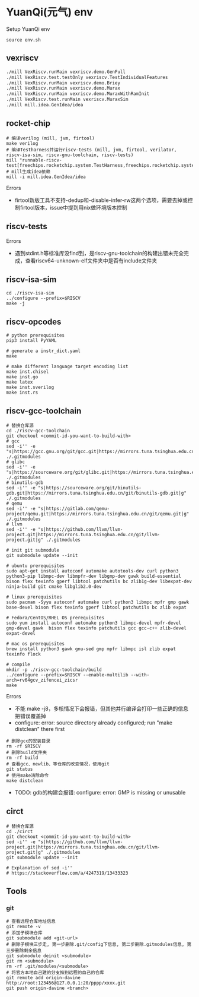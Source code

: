 # YuanQi(元气) env
Setup YuanQi env
```shell
source env.sh
```

## vexriscv
```sh
./mill VexRiscv.runMain vexriscv.demo.GenFull
./mill VexRiscv.test.testOnly vexriscv.TestIndividualFeatures
./mill VexRiscv.runMain vexriscv.demo.Briey
./mill VexRiscv.runMain vexriscv.demo.Murax
./mill VexRiscv.runMain vexriscv.demo.MuraxWithRamInit
./mill VexRiscv.test.runMain vexriscv.MuraxSim
./mill mill.idea.GenIdea/idea
```

## rocket-chip
```shell
# 编译verilog (mill, jvm, firtool)
make verilog
# 编译Testharness并运行riscv-tests (mill, jvm, firtool, verilator, riscv-isa-sim, riscv-gnu-toolchain, riscv-tests)
mill "runnable-riscv-test[freechips.rocketchip.system.TestHarness,freechips.rocketchip.system.DefaultConfig,_,_].run"
# mill生成idea依赖
mill -i mill.idea.GenIdea/idea
```
Errors
* firtool新版工具不支持-dedup和-disable-infer-rw这两个选项，需要去掉或控制firtool版本，issue中提到用nix做环境版本控制

## riscv-tests
Errors
* 遇到stdint.h等标准库没find到，是riscv-gnu-toolchain的构建出错未完全完成，查看riscv64-unknown-elf文件夹中是否有include文件夹


## riscv-isa-sim
```shell
cd ./riscv-isa-sim
../configure --prefix=$RISCV 
make -j
```

## riscv-opcodes
```shell
# python prerequisites
pip3 install PyYAML

# generate a instr_dict.yaml
make

# make different language target encoding list
make inst.chisel
make inst.go 
make latex
make inst.sverilog
make inst.rs
```

## riscv-gcc-toolchain
```shell
# 替换仓库源
cd ./riscv-gcc-toolchain
git checkout <commit-id-you-want-to-build-with>
# gcc
sed -i'' -e "s|https://gcc.gnu.org/git/gcc.git|https://mirrors.tuna.tsinghua.edu.cn/git/gcc.git|g" ./.gitmodules
# glibc
sed -i'' -e "s|https://sourceware.org/git/glibc.git|https://mirrors.tuna.tsinghua.edu.cn/git/glibc.git|g" ./.gitmodules
# binutils-gdb
sed -i'' -e "s|https://sourceware.org/git/binutils-gdb.git|https://mirrors.tuna.tsinghua.edu.cn/git/binutils-gdb.git|g" ./.gitmodules
# qemu
sed -i'' -e "s|https://gitlab.com/qemu-project/qemu.git|https://mirrors.tuna.tsinghua.edu.cn/git/qemu.git|g" ./.gitmodules
# llvm
sed -i'' -e "s|https://github.com/llvm/llvm-project.git|https://mirrors.tuna.tsinghua.edu.cn/git/llvm-project.git|g" ./.gitmodules

# init git submodule
git submodule update --init

# ubuntu prerequisites
sudo apt-get install autoconf automake autotools-dev curl python3 python3-pip libmpc-dev libmpfr-dev libgmp-dev gawk build-essential bison flex texinfo gperf libtool patchutils bc zlib1g-dev libexpat-dev ninja-build git cmake libglib2.0-dev

# linux prerequisites
sudo pacman -Syyu autoconf automake curl python3 libmpc mpfr gmp gawk base-devel bison flex texinfo gperf libtool patchutils bc zlib expat

# Fedora/CentOS/RHEL OS prerequisites
sudo yum install autoconf automake python3 libmpc-devel mpfr-devel gmp-devel gawk  bison flex texinfo patchutils gcc gcc-c++ zlib-devel expat-devel

# mac os prerequisites
brew install python3 gawk gnu-sed gmp mpfr libmpc isl zlib expat texinfo flock

# compile
mkdir -p ./riscv-gcc-toolchain/build 
../configure --prefix=$RISCV --enable-multilib --with-arch=rv64gcv_zifencei_zicsr
make

```
Errors
* 不能 make -j8，多核情况下会报错，但其他并行编译会打印一些正确的信息把错误覆盖掉
* configure: error: source directory already configured; run "make distclean" there first
```shell
# 删除gcc的安装目录
rm -rf $RISCV 
# 删除build文件夹
rm -rf build 
# 查看gcc、newlib、等仓库的改变情况，使用git
git status
# 使用make清除命令
make distclean
```
* TODO: gdb的构建会报错: configure: error: GMP is missing or unusable

## circt
```shell
# 替换仓库源
cd ./circt
git checkout <commit-id-you-want-to-build-with>
sed -i'' -e "s|https://github.com/llvm/llvm-project.git|https://mirrors.tuna.tsinghua.edu.cn/git/llvm-project.git|g" ./.gitmodules
git submodule update --init

# Explanation of sed -i''
# https://stackoverflow.com/a/4247319/13433323
```

## Tools
### git
```shell
# 查看远程仓库地址信息
git remote -v
# 添加子模块仓库
git submodule add <git-url>
# 删除子模块三步走, 第一步删除.git/config下信息, 第二步删除.gitmodules信息, 第三步删除剩余信息
git submodule deinit <submodule>
git rm <submodule>
rm -rf .git/modules/<submodule>
# 将官方本地自己建的分支推到远程的自己的仓库
git remote add origin-davine http://root:123456@127.0.0.1:20/pppp/xxxx.git
git push origin-davine <branch>

```









